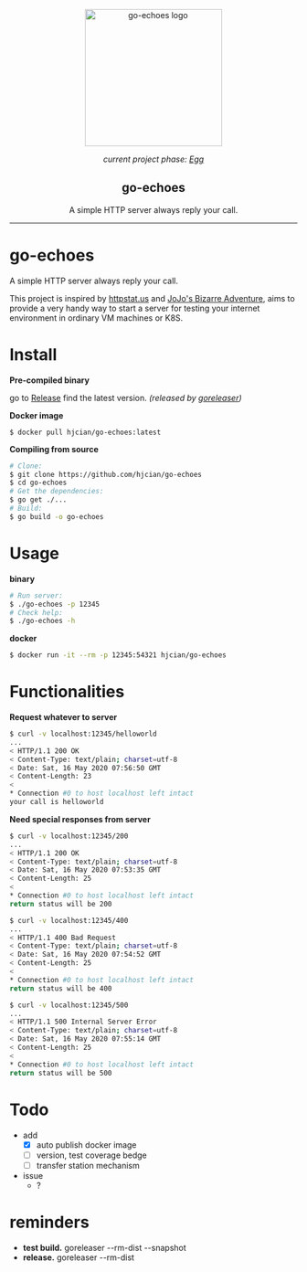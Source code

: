 <p align="center">
  <img alt="go-echoes logo" src="https://vignette.wikia.nocookie.net/jjba/images/0/02/Echoesegg.png/revision/latest?cb=20140715052137" height="240" />
  <p align='center'> <i>current project phase: <a href="https://jojo.fandom.com/wiki/Echoes">Egg</a></i> </p>
  <h2 align="center"> go-echoes </h2>
  <p align="center"> A simple HTTP server always reply your call. </p>
</p>

---

# go-echoes
A simple HTTP server always reply your call. 

This project is inspired by [httpstat.us](https://httpstat.us/) and [JoJo's Bizarre Adventure](https://en.wikipedia.org/wiki/JoJo%27s_Bizarre_Adventure), aims to provide a very handy way to start a server for testing your internet environment in ordinary VM machines or K8S.

# Install
**Pre-compiled binary**

go to [Release](https://github.com/hjcian/go-echoes/releases) find the latest version. *(released by [goreleaser](https://goreleaser.com/))*

**Docker image**
```shell
$ docker pull hjcian/go-echoes:latest
```

**Compiling from source**

```bash
# Clone:
$ git clone https://github.com/hjcian/go-echoes
$ cd go-echoes
# Get the dependencies:
$ go get ./...
# Build:
$ go build -o go-echoes
```

# Usage

**binary**


```bash
# Run server:
$ ./go-echoes -p 12345
# Check help:
$ ./go-echoes -h
```

**docker**
```bash
$ docker run -it --rm -p 12345:54321 hjcian/go-echoes
```

# Functionalities

**Request whatever to server**

```bash
$ curl -v localhost:12345/helloworld
...
< HTTP/1.1 200 OK
< Content-Type: text/plain; charset=utf-8
< Date: Sat, 16 May 2020 07:56:50 GMT
< Content-Length: 23
<
* Connection #0 to host localhost left intact
your call is helloworld
```

**Need special responses from server**

```bash
$ curl -v localhost:12345/200
...
< HTTP/1.1 200 OK
< Content-Type: text/plain; charset=utf-8
< Date: Sat, 16 May 2020 07:53:35 GMT
< Content-Length: 25
<
* Connection #0 to host localhost left intact
return status will be 200
```

```bash
$ curl -v localhost:12345/400
...
< HTTP/1.1 400 Bad Request
< Content-Type: text/plain; charset=utf-8
< Date: Sat, 16 May 2020 07:54:52 GMT
< Content-Length: 25
<
* Connection #0 to host localhost left intact
return status will be 400
```

```bash
$ curl -v localhost:12345/500
...
< HTTP/1.1 500 Internal Server Error
< Content-Type: text/plain; charset=utf-8
< Date: Sat, 16 May 2020 07:55:14 GMT
< Content-Length: 25
<
* Connection #0 to host localhost left intact
return status will be 500
```

# Todo
- add
  - [x] auto publish docker image
  - [ ] version, test coverage bedge
  - [ ] transfer station mechanism 
- issue
  - ?
# reminders
- **test build.** goreleaser --rm-dist --snapshot
- **release.** goreleaser --rm-dist
